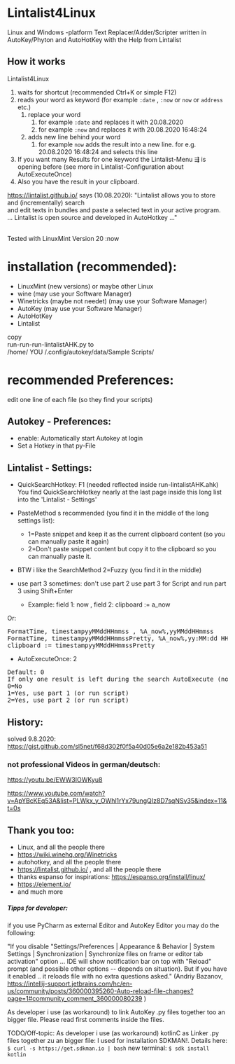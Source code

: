 # Lintalist4Linux

Linux and Windows -platform Text Replacer/Adder/Scripter written in AutoKey/Phyton and AutoHotKey with the Help from Lintalist  

## How it works

Lintalist4Linux
 
1. waits for shortcut (recommended Ctrl+K or simple F12)
1. reads your word as keyword (for example `:date` , `:now` or `now` or `address` etc.)
    1. replace your word
        1. for example `:date` and replaces it with 20.08.2020 
        1. for example `:now` and replaces it with 20.08.2020 16:48:24 
    1. adds new line behind your word
        1. for example `now` adds the result into a new line. for e.g. 20.08.2020 16:48:24 and selects this line 
1. If you want many Results for one keyword the Lintalist-Menu ⇶ is opening before (see more in Lintalist-Configuration about AutoExecuteOnce)
3. Also you have the result in your clipboard.

https://lintalist.github.io/ says (10.08.2020):
"Lintalist allows you to store and (incrementally) search <br>
and edit texts in bundles and paste a selected text in your active program.<br>
... Lintalist is open source and developed in AutoHotkey ..."
<br><br>

Tested with LinuxMint Version 20 
 :now


# installation (recommended):
- LinuxMint (new versions) or maybe other Linux
- wine (may use your Software Manager)
- Winetricks (maybe not needet) (may use your Software Manager)
- AutoKey (may use your Software Manager)
- AutoHotKey
- Lintalist

copy <br>
run-run-run-lintalistAHK.py 
to <br>
/home/ YOU /.config/autokey/data/Sample Scripts/

# recommended Preferences:

edit one line of each file (so they find your scripts) 

## Autokey - Preferences:
- enable: Automatically start Autokey at login
- Set a Hotkey in that py-File 

## Lintalist - Settings:
- QuickSearchHotkey: F1 (needed reflected inside run-lintalistAHK.ahk)<br>
You find QuickSearchHotkey nearly at the last page inside this long list into the 'Lintalist - Settings'
- PasteMethod s recommended (you find it in the middle of the long settings list):
    - 1=Paste snippet and keep it as the current clipboard content (so you can manually paste it again)
    - 2=Don't paste snippet content but copy it to the clipboard so you can manually paste it.
- BTW i like the SearchMethod 2=Fuzzy (you find it in the middle)

- use part 3 sometimes: don't use part 2 use part 3 for Script and run part 3 using Shift+Enter
    - Example: field 1: now , field 2: clipboard := a_now

Or:    
<pre>
FormatTime, timestampyyMMddHHmmss , %A_now%,yyMMddHHmmss
FormatTime, timestampyyMMddHHmmssPretty, %A_now%,yy:MM:dd HH:mm:ss
clipboard := timestampyyMMddHHmmssPretty
</pre>
    
- AutoExecuteOnce: 2 
<pre>
Default: 0
If only one result is left during the search AutoExecute (no need to press enter)
0=No
1=Yes, use part 1 (or run script)
2=Yes, use part 2 (or run script)
</pre>

## History:

solved 9.8.2020: https://gist.github.com/sl5net/f68d302f0f5a40d05e6a2e182b453a51

### not professional Videos in german/deutsch:

https://youtu.be/EWW3IOWKyu8

https://www.youtube.com/watch?v=ApYBcKEq53A&list=PLWkx_y_OWhl1rYx79ungQIz8D7sqNSv35&index=11&t=0s

## Thank you too:

- Linux, and all the people there 
- https://wiki.winehq.org/Winetricks
- autohotkey, and all the people there
- https://lintalist.github.io/ , and all the people there
- thanks espanso for inspirations: https://espanso.org/install/linux/
- https://element.io/
- and much more


##### Tipps for developer:

if you use PyCharm as external Editor and AutoKey Editor you may do the following:

"If you disable "Settings/Preferences | Appearance & Behavior | System Settings | Synchronization | Synchronize files on frame or editor tab activation" option ... IDE will show notification bar on top with "Reload" prompt (and possible other options -- depends on situation). But if you have it enabled .. it reloads file with no extra questions asked."
 (Andriy Bazanov, https://intellij-support.jetbrains.com/hc/en-us/community/posts/360000395260-Auto-reload-file-changes?page=1#community_comment_360000080239 )

 As developer i use (as workaround) to link AutoKey .py files together too an bigger file.
 Please read first comments inside the files.
 
 TODO/Off-topic:
 As developer i use (as workaround) kotlinC as Linker .py files together zu an bigger file:
 I used for installation SDKMAN!. Details here:
 `$ curl -s https://get.sdkman.io | bash`
 new terminal:
 `$ sdk install kotlin`